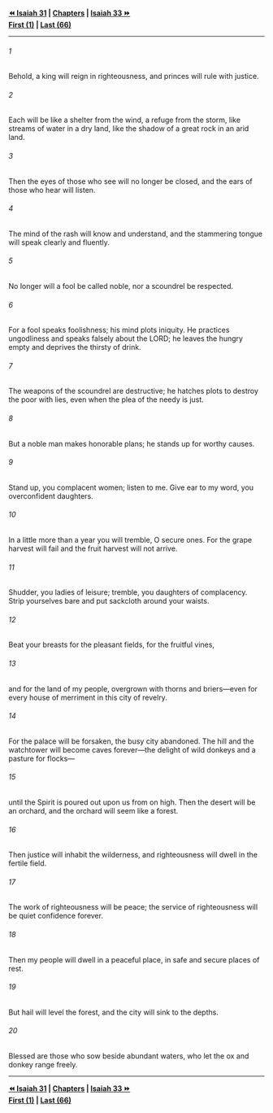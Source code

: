   
**[⏪ Isaiah 31](./Isaiah%2031.md) | [Chapters](./_index.md) | [Isaiah 33 ⏩](./Isaiah%2033.md)**  
**[First (1)](./Isaiah%201.md) | [Last (66)](./Isaiah%2066.md)**  
  
---  
  
###### 1  
Behold, a king will reign in righteousness, and princes will rule with justice.  
  
###### 2  
Each will be like a shelter from the wind, a refuge from the storm, like streams of water in a dry land, like the shadow of a great rock in an arid land.  
  
###### 3  
Then the eyes of those who see will no longer be closed, and the ears of those who hear will listen.  
  
###### 4  
The mind of the rash will know and understand, and the stammering tongue will speak clearly and fluently.  
  
###### 5  
No longer will a fool be called noble, nor a scoundrel be respected.  
  
###### 6  
For a fool speaks foolishness; his mind plots iniquity. He practices ungodliness and speaks falsely about the LORD; he leaves the hungry empty and deprives the thirsty of drink.  
  
###### 7  
The weapons of the scoundrel are destructive; he hatches plots to destroy the poor with lies, even when the plea of the needy is just.  
  
###### 8  
But a noble man makes honorable plans; he stands up for worthy causes.  
  
###### 9  
Stand up, you complacent women; listen to me. Give ear to my word, you overconfident daughters.  
  
###### 10  
In a little more than a year you will tremble, O secure ones. For the grape harvest will fail and the fruit harvest will not arrive.  
  
###### 11  
Shudder, you ladies of leisure; tremble, you daughters of complacency. Strip yourselves bare and put sackcloth around your waists.  
  
###### 12  
Beat your breasts for the pleasant fields, for the fruitful vines,  
  
###### 13  
and for the land of my people, overgrown with thorns and briers—even for every house of merriment in this city of revelry.  
  
###### 14  
For the palace will be forsaken, the busy city abandoned. The hill and the watchtower will become caves forever—the delight of wild donkeys and a pasture for flocks—  
  
###### 15  
until the Spirit is poured out upon us from on high. Then the desert will be an orchard, and the orchard will seem like a forest.  
  
###### 16  
Then justice will inhabit the wilderness, and righteousness will dwell in the fertile field.  
  
###### 17  
The work of righteousness will be peace; the service of righteousness will be quiet confidence forever.  
  
###### 18  
Then my people will dwell in a peaceful place, in safe and secure places of rest.  
  
###### 19  
But hail will level the forest, and the city will sink to the depths.  
  
###### 20  
Blessed are those who sow beside abundant waters, who let the ox and donkey range freely.  
  
  
---  
  
**[⏪ Isaiah 31](./Isaiah%2031.md) | [Chapters](./_index.md) | [Isaiah 33 ⏩](./Isaiah%2033.md)**  
**[First (1)](./Isaiah%201.md) | [Last (66)](./Isaiah%2066.md)**  
  
